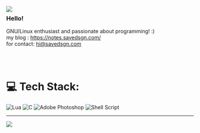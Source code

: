 <img align="left" src="https://raw.githubusercontent.com/saveside/saveside/refs/heads/main/isavee.png">

### Hello!

GNU/Linux enthusiast and passionate about programming! :)
<br>
my blog : https://notes.savedsgn.com/
<br>
for contact: hi@savedsgn.com

<br>

<br>

# 💻 Tech Stack:
![Lua](https://img.shields.io/badge/lua-%232C2D72.svg?style=for-the-badge&logo=lua&logoColor=white) ![C](https://img.shields.io/badge/c-%2300599C.svg?style=for-the-badge&logo=c&logoColor=white) ![Adobe Photoshop](https://img.shields.io/badge/adobe%20photoshop-%2331A8FF.svg?style=for-the-badge&logo=adobe%20photoshop&logoColor=white) ![Shell Script](https://img.shields.io/badge/shell_script-%23121011.svg?style=for-the-badge&logo=gnu-bash&logoColor=white)


---
[![](https://visitcount.itsvg.in/api?id=saveside&icon=0&color=0)](https://visitcount.itsvg.in)

<!-- Proudly created with GPRM ( https://gprm.itsvg.in ) -->
